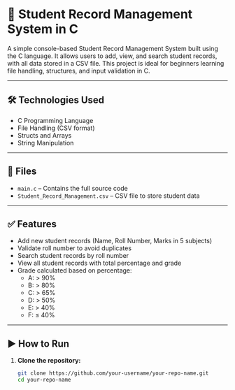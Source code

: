 # 📘 Student Record Management System in C

A simple console-based Student Record Management System built using the C language. It allows users to add, view, and search student records, with all data stored in a CSV file. This project is ideal for beginners learning file handling, structures, and input validation in C.

---

## 🛠️ Technologies Used

- C Programming Language
- File Handling (CSV format)
- Structs and Arrays
- String Manipulation

---

## 📂 Files

- `main.c` – Contains the full source code
- `Student_Record_Management.csv` – CSV file to store student data

---

## ✅ Features

- Add new student records (Name, Roll Number, Marks in 5 subjects)
- Validate roll number to avoid duplicates
- Search student records by roll number
- View all student records with total percentage and grade
- Grade calculated based on percentage:
  - A: > 90%
  - B: > 80%
  - C: > 65%
  - D: > 50%
  - E: > 40%
  - F: ≤ 40%

---

## ▶️ How to Run

1. **Clone the repository:**
   ```bash
   git clone https://github.com/your-username/your-repo-name.git
   cd your-repo-name
